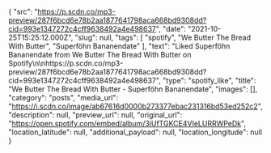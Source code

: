 {
  "src": "https://p.scdn.co/mp3-preview/287f6bcd6e78b2aa1877641798aca668bd9308dd?cid=993e1347272c4cff9638492a4e498637",
  "date": "2021-10-25T15:25:12.000Z",
  "slug": null,
  "tags": [
    "spotify",
    "We Butter The Bread With Butter",
    "Superföhn Bananendate"
  ],
  "text": "Liked Superföhn Bananendate from We Butter The Bread With Butter on Spotify\n\nhttps://p.scdn.co/mp3-preview/287f6bcd6e78b2aa1877641798aca668bd9308dd?cid=993e1347272c4cff9638492a4e498637",
  "type": "spotify_like",
  "title": "We Butter The Bread With Butter - Superföhn Bananendate",
  "images": [],
  "category": "posts",
  "media_url": "https://i.scdn.co/image/ab67616d0000b273377ebac231316bd53ed252c2",
  "description": null,
  "preview_url": null,
  "original_url": "https://open.spotify.com/embed/album/3iUfTGKCE4VIeLURRWPeDk",
  "location_latitude": null,
  "additional_payload": null,
  "location_longitude": null
}